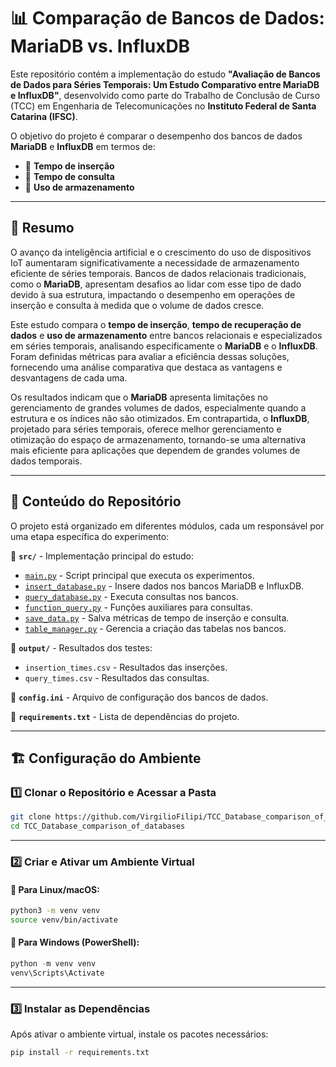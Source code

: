 # 📊 Comparação de Bancos de Dados: MariaDB vs. InfluxDB

Este repositório contém a implementação do estudo **"Avaliação de Bancos de Dados para Séries Temporais: Um Estudo Comparativo entre MariaDB e InfluxDB"**, desenvolvido como parte do Trabalho de Conclusão de Curso (TCC) em Engenharia de Telecomunicações no **Instituto Federal de Santa Catarina (IFSC)**.

O objetivo do projeto é comparar o desempenho dos bancos de dados **MariaDB** e **InfluxDB** em termos de:
- 🔹 **Tempo de inserção**
- 🔹 **Tempo de consulta**
- 🔹 **Uso de armazenamento**

---

## 📖 Resumo

O avanço da inteligência artificial e o crescimento do uso de dispositivos IoT aumentaram significativamente a necessidade de armazenamento eficiente de séries temporais. Bancos de dados relacionais tradicionais, como o **MariaDB**, apresentam desafios ao lidar com esse tipo de dado devido à sua estrutura, impactando o desempenho em operações de inserção e consulta à medida que o volume de dados cresce. 

Este estudo compara o **tempo de inserção**, **tempo de recuperação de dados** e **uso de armazenamento** entre bancos relacionais e especializados em séries temporais, analisando especificamente o **MariaDB** e o **InfluxDB**. Foram definidas métricas para avaliar a eficiência dessas soluções, fornecendo uma análise comparativa que destaca as vantagens e desvantagens de cada uma. 

Os resultados indicam que o **MariaDB** apresenta limitações no gerenciamento de grandes volumes de dados, especialmente quando a estrutura e os índices não são otimizados. Em contrapartida, o **InfluxDB**, projetado para séries temporais, oferece melhor gerenciamento e otimização do espaço de armazenamento, tornando-se uma alternativa mais eficiente para aplicações que dependem de grandes volumes de dados temporais.

---

## 📌 Conteúdo do Repositório

O projeto está organizado em diferentes módulos, cada um responsável por uma etapa específica do experimento:

📂 **`src/`** - Implementação principal do estudo:
- [`main.py`](main.py) - Script principal que executa os experimentos.
- [`insert_database.py`](src/insert_database.py) - Insere dados nos bancos MariaDB e InfluxDB.
- [`query_database.py`](src/query_database.py) - Executa consultas nos bancos.
- [`function_query.py`](src/function_query.py) - Funções auxiliares para consultas.
- [`save_data.py`](src/save_data.py) - Salva métricas de tempo de inserção e consulta.
- [`table_manager.py`](src/table_manager.py) - Gerencia a criação das tabelas nos bancos.

📂 **`output/`** - Resultados dos testes:
- `insertion_times.csv` - Resultados das inserções.
- `query_times.csv` - Resultados das consultas.

📄 **`config.ini`** - Arquivo de configuração dos bancos de dados.

📄 **`requirements.txt`** - Lista de dependências do projeto.

---

## 🏗️ Configuração do Ambiente

### 1️⃣ **Clonar o Repositório e Acessar a Pasta**
```bash
git clone https://github.com/VirgilioFilipi/TCC_Database_comparison_of_databases.git
cd TCC_Database_comparison_of_databases
```

---

### 2️⃣ **Criar e Ativar um Ambiente Virtual**

#### 🔹 Para Linux/macOS:
```bash
python3 -m venv venv
source venv/bin/activate
```

#### 🔹 Para Windows (PowerShell):
```powershell
python -m venv venv
venv\Scripts\Activate
```

---

### 3️⃣ **Instalar as Dependências**
Após ativar o ambiente virtual, instale os pacotes necessários:
```bash
pip install -r requirements.txt